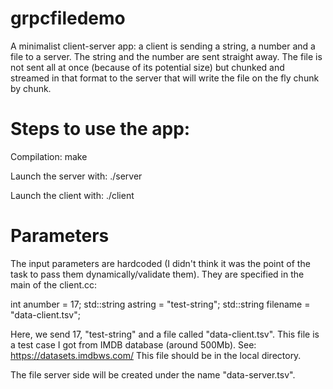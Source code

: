# grpcfiledemo

A minimalist client-server app: a client is sending a string, a number and a file to a server.
The string and the number are sent straight away.
The file is not sent all at once (because of its potential size) but chunked and streamed in that format to the server
that will write the file on the fly chunk by chunk.

# Steps to use the app:

Compilation:
make

Launch the server with:
./server

Launch the client with:
./client


# Parameters


The input parameters are hardcoded (I didn't think it was the point of the task to pass them dynamically/validate them).
They are specified in the main of the client.cc:

int anumber = 17;
std::string astring = "test-string";
std::string filename = "data-client.tsv";


Here, we send 17, "test-string" and a file called "data-client.tsv".
This file is a test case I got from IMDB database (around 500Mb).
See: https://datasets.imdbws.com/
This file should be in the local directory.

The file server side will be created under the name "data-server.tsv".
